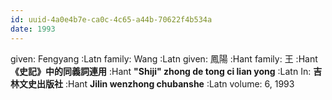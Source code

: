 ```yaml
---
id: uuid-4a0e4b7e-ca0c-4c65-a44b-70622f4b534a
date: 1993
---
```


given: Fengyang :Latn
family: Wang :Latn
given: 鳳陽 :Hant
family: 王 :Hant
**《史記》中的同義詞連用** :Hant
**"Shiji" zhong de tong ci lian yong** :Latn
In: 
**吉林文史出版社** :Hant
**Jilin wenzhong chubanshe** :Latn
volume: 6, 1993